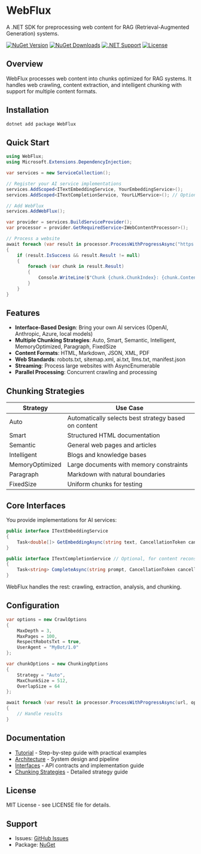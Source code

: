 # WebFlux

A .NET SDK for preprocessing web content for RAG (Retrieval-Augmented Generation) systems.

[![NuGet Version](https://img.shields.io/nuget/v/WebFlux?style=flat-square&logo=nuget&color=004880)](https://www.nuget.org/packages/WebFlux/)
[![NuGet Downloads](https://img.shields.io/nuget/dt/WebFlux?style=flat-square&logo=nuget&color=004880)](https://www.nuget.org/packages/WebFlux/)
[![.NET Support](https://img.shields.io/badge/.NET-8%20|%209-512BD4?style=flat-square&logo=dotnet)](https://dotnet.microsoft.com/)
[![License](https://img.shields.io/github/license/iyulab/WebFlux?style=flat-square&color=green)](https://github.com/iyulab/WebFlux/blob/main/LICENSE)

## Overview

WebFlux processes web content into chunks optimized for RAG systems. It handles web crawling, content extraction, and intelligent chunking with support for multiple content formats.

## Installation

```bash
dotnet add package WebFlux
```

## Quick Start

```csharp
using WebFlux;
using Microsoft.Extensions.DependencyInjection;

var services = new ServiceCollection();

// Register your AI service implementations
services.AddScoped<ITextEmbeddingService, YourEmbeddingService>();
services.AddScoped<ITextCompletionService, YourLLMService>(); // Optional

// Add WebFlux
services.AddWebFlux();

var provider = services.BuildServiceProvider();
var processor = provider.GetRequiredService<IWebContentProcessor>();

// Process a website
await foreach (var result in processor.ProcessWithProgressAsync("https://example.com"))
{
    if (result.IsSuccess && result.Result != null)
    {
        foreach (var chunk in result.Result)
        {
            Console.WriteLine($"Chunk {chunk.ChunkIndex}: {chunk.Content}");
        }
    }
}
```

## Features

- **Interface-Based Design**: Bring your own AI services (OpenAI, Anthropic, Azure, local models)
- **Multiple Chunking Strategies**: Auto, Smart, Semantic, Intelligent, MemoryOptimized, Paragraph, FixedSize
- **Content Formats**: HTML, Markdown, JSON, XML, PDF
- **Web Standards**: robots.txt, sitemap.xml, ai.txt, llms.txt, manifest.json
- **Streaming**: Process large websites with AsyncEnumerable
- **Parallel Processing**: Concurrent crawling and processing

## Chunking Strategies

| Strategy | Use Case |
|----------|----------|
| Auto | Automatically selects best strategy based on content |
| Smart | Structured HTML documentation |
| Semantic | General web pages and articles |
| Intelligent | Blogs and knowledge bases |
| MemoryOptimized | Large documents with memory constraints |
| Paragraph | Markdown with natural boundaries |
| FixedSize | Uniform chunks for testing |

## Core Interfaces

You provide implementations for AI services:

```csharp
public interface ITextEmbeddingService
{
    Task<double[]> GetEmbeddingAsync(string text, CancellationToken cancellationToken = default);
}

public interface ITextCompletionService // Optional, for content reconstruction
{
    Task<string> CompleteAsync(string prompt, CancellationToken cancellationToken = default);
}
```

WebFlux handles the rest: crawling, extraction, analysis, and chunking.

## Configuration

```csharp
var options = new CrawlOptions
{
    MaxDepth = 3,
    MaxPages = 100,
    RespectRobotsTxt = true,
    UserAgent = "MyBot/1.0"
};

var chunkOptions = new ChunkingOptions
{
    Strategy = "Auto",
    MaxChunkSize = 512,
    OverlapSize = 64
};

await foreach (var result in processor.ProcessWithProgressAsync(url, options, chunkOptions))
{
    // Handle results
}
```

## Documentation

- [Tutorial](docs/TUTORIAL.md) - Step-by-step guide with practical examples
- [Architecture](docs/ARCHITECTURE.md) - System design and pipeline
- [Interfaces](docs/INTERFACES.md) - API contracts and implementation guide
- [Chunking Strategies](docs/CHUNKING_STRATEGIES.md) - Detailed strategy guide

## License

MIT License - see LICENSE file for details.

## Support

- Issues: [GitHub Issues](https://github.com/iyulab/WebFlux/issues)
- Package: [NuGet](https://www.nuget.org/packages/WebFlux/)
